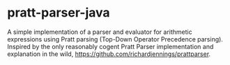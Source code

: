 # pratt-parser-java

A simple implementation of a parser and evaluator for arithmetic expressions using Pratt parsing (Top-Down Operator Precedence parsing). Inspired by the only reasonably cogent Pratt Parser implementation and explanation in the wild, https://github.com/richardjennings/prattparser.